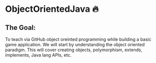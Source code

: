 # ObjectOrientedJava :fire:
## The Goal:
To teach via GitHub object oreinted programming while building a basic game application. We will start by understanding the object oriented paradigm. This will cover creating objects, polymorphism, extends, implements, Java lang APIs, etc. 
